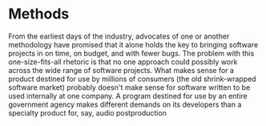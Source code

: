 # Methods

From the earliest days of the industry, advocates of one or another
methodology have promised that it alone holds the key to bringing software
projects in on time, on budget, and with fewer bugs. The problem
with this one-size-fits-all rhetoric is that no one approach could possibly
work across the wide range of software projects. What makes sense for a
product destined for use by millions of consumers (the old shrink-wrapped
software market) probably doesn't make sense for software written to be
used internally at one company. A program destined for use by an entire
government agency makes different demands on its developers than a specialty
product for, say, audio postproduction
